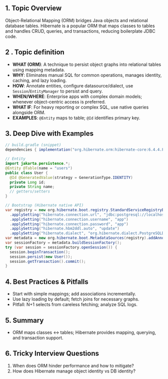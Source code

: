 ## 1. Topic Overview

Object-Relational Mapping (ORM) bridges Java objects and relational database tables. Hibernate is a popular ORM that maps classes to tables and handles CRUD, queries, and transactions, reducing boilerplate JDBC code.

## 2 . Topic definition

- **WHAT (ORM)**: A technique to persist object graphs into relational tables using mapping metadata.
- **WHY**: Eliminates manual SQL for common operations, manages identity, caching, and lazy loading.
- **HOW**: Annotate entities, configure datasource/dialect, use `Session`/`EntityManager` to persist and query.
- **WHEN/WHERE**: Enterprise apps with complex domain models; whenever object-centric access is preferred.
- **WHAT IF**: For heavy reporting or complex SQL, use native queries alongside ORM.
- **EXAMPLES**: `@Entity` maps to table; `@Id` identifies primary key.

## 3. Deep Dive with Examples

```java
// build.gradle (snippet)
dependencies { implementation("org.hibernate.orm:hibernate-core:6.4.4.Final"); implementation("org.postgresql:postgresql:42.7.3"); }
```

```java
// Entity
import jakarta.persistence.*;
@Entity @Table(name = "users")
public class User {
  @Id @GeneratedValue(strategy = GenerationType.IDENTITY)
  private Long id;
  private String name;
  // getters/setters
}
```

```java
// Bootstrap (Hibernate native API)
var registry = new org.hibernate.boot.registry.StandardServiceRegistryBuilder()
  .applySetting("hibernate.connection.url", "jdbc:postgresql://localhost:5432/app")
  .applySetting("hibernate.connection.username", "app")
  .applySetting("hibernate.connection.password", "app")
  .applySetting("hibernate.hbm2ddl.auto", "update")
  .applySetting("hibernate.dialect", "org.hibernate.dialect.PostgreSQLDialect").build();
var metadata = new org.hibernate.boot.MetadataSources(registry).addAnnotatedClass(User.class).buildMetadata();
var sessionFactory = metadata.buildSessionFactory();
try (var session = sessionFactory.openSession()) {
  session.beginTransaction();
  session.persist(new User());
  session.getTransaction().commit();
}
```

## 4. Best Practices & Pitfalls

- Start with simple mappings; add associations incrementally.
- Use lazy loading by default; fetch joins for necessary graphs.
- Pitfall: N+1 selects from careless fetching; analyze SQL logs.

## 5. Summary

- ORM maps classes ↔ tables; Hibernate provides mapping, querying, and transaction support.

## 6. Tricky Interview Questions

1) When does ORM hinder performance and how to mitigate?
2) How does Hibernate manage object identity vs DB identity?
